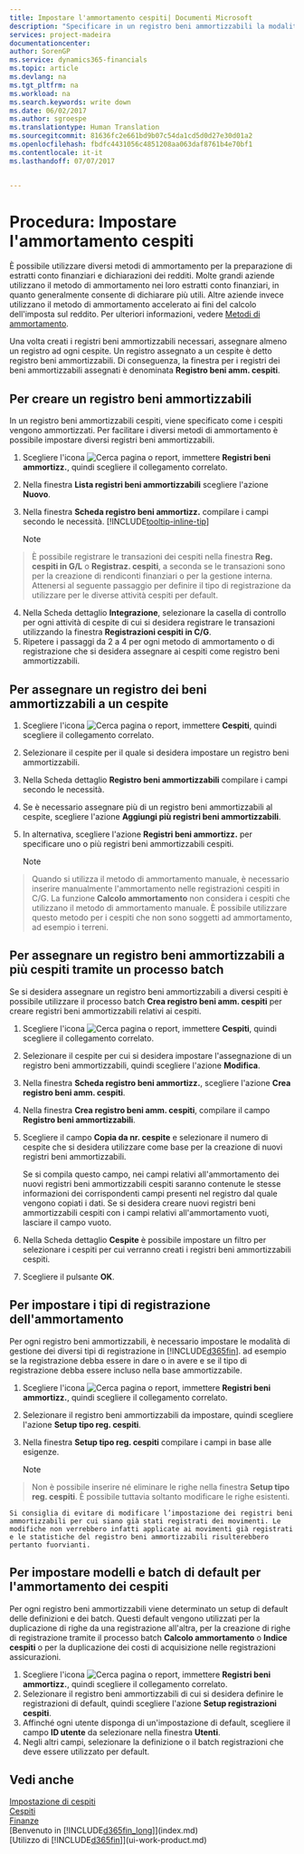 ```yaml
---
title: Impostare l'ammortamento cespiti| Documenti Microsoft
description: "Specificare in un registro beni ammortizzabili la modalità di ammortamento o svalutazione dei cespiti."
services: project-madeira
documentationcenter: 
author: SorenGP
ms.service: dynamics365-financials
ms.topic: article
ms.devlang: na
ms.tgt_pltfrm: na
ms.workload: na
ms.search.keywords: write down
ms.date: 06/02/2017
ms.author: sgroespe
ms.translationtype: Human Translation
ms.sourcegitcommit: 81636fc2e661bd9b07c54da1cd5d0d27e30d01a2
ms.openlocfilehash: fbdfc4431056c4851208aa063daf8761b4e70bf1
ms.contentlocale: it-it
ms.lasthandoff: 07/07/2017


---
```

# <a name="how-to-set-up-fixed-asset-depreciation"></a>Procedura: Impostare l'ammortamento cespiti
 È possibile utilizzare diversi metodi di ammortamento per la preparazione di estratti conto finanziari e dichiarazioni dei redditi. Molte grandi aziende utilizzano il metodo di ammortamento nei loro estratti conto finanziari, in quanto generalmente consente di dichiarare più utili. Altre aziende invece utilizzano il metodo di ammortamento accelerato ai fini del calcolo dell'imposta sul reddito. Per ulteriori informazioni, vedere [Metodi di ammortamento](fa-depreciation-methods.md).

 Una volta creati i registri beni ammortizzabili necessari, assegnare almeno un registro ad ogni cespite. Un registro assegnato a un cespite è detto registro beni ammortizzabili. Di conseguenza, la finestra per i registri dei beni ammortizzabili assegnati è denominata **Registro beni amm. cespiti**.

## <a name="to-create-a-depreciation-book"></a>Per creare un registro beni ammortizzabili
In un registro beni ammortizzabili cespiti, viene specificato come i cespiti vengono ammortizzati. Per facilitare i diversi metodi di ammortamento è possibile impostare diversi registri beni ammortizzabili.  

1. Scegliere l'icona ![Cerca pagina o report](media/ui-search/search_small.png "icona Cerca pagina o report"), immettere **Registri beni ammortizz.**, quindi scegliere il collegamento correlato.
2. Nella finestra **Lista registri beni ammortizzabili** scegliere l'azione **Nuovo**.
3. Nella finestra **Scheda registro beni ammortizz.** compilare i campi secondo le necessità. [!INCLUDE[tooltip-inline-tip](includes/tooltip-inline-tip_md.md)]

    > [!NOTE]  
>   È possibile registrare le transazioni dei cespiti nella finestra **Reg. cespiti in G/L** o **Registraz. cespiti**, a seconda se le transazioni sono per la creazione di rendiconti finanziari o per la gestione interna. Attenersi al seguente passaggio per definire il tipo di registrazione da utilizzare per le diverse attività cespiti per default.
4. Nella Scheda dettaglio **Integrazione**, selezionare la casella di controllo per ogni attività di cespite di cui si desidera registrare le transazioni utilizzando la finestra **Registrazioni cespiti in C/G**.
5. Ripetere i passaggi da 2 a 4 per ogni metodo di ammortamento o di registrazione che si desidera assegnare ai cespiti come registro beni ammortizzabili.

## <a name="to-assign-a-depreciation-book-to-a-fixed-asset"></a>Per assegnare un registro dei beni ammortizzabili a un cespite
1. Scegliere l'icona ![Cerca pagina o report](media/ui-search/search_small.png "icona Cerca pagina o report"), immettere **Cespiti**, quindi scegliere il collegamento correlato.
2. Selezionare il cespite per il quale si desidera impostare un registro beni ammortizzabili.
3. Nella Scheda dettaglio **Registro beni ammortizzabili** compilare i campi secondo le necessità.
4. Se è necessario assegnare più di un registro beni ammortizzabili al cespite, scegliere l'azione **Aggiungi più registri beni ammortizzabili**.
5. In alternativa, scegliere l'azione **Registri beni ammortizz.** per specificare uno o più registri beni ammortizzabili cespiti.

    > [!NOTE]  
>   Quando si utilizza il metodo di ammortamento manuale, è necessario inserire manualmente l'ammortamento nelle registrazioni cespiti in C/G. La funzione **Calcolo ammortamento** non considera i cespiti che utilizzano il metodo di ammortamento manuale. È possibile utilizzare questo metodo per i cespiti che non sono soggetti ad ammortamento, ad esempio i terreni.

## <a name="to-assign-a-depreciation-book-to-multiple-fixed-assets-with-a-batch-job"></a>Per assegnare un registro beni ammortizzabili a più cespiti tramite un processo batch
Se si desidera assegnare un registro beni ammortizzabili a diversi cespiti è possibile utilizzare il processo batch **Crea registro beni amm. cespiti** per creare registri beni ammortizzabili relativi ai cespiti.  

1. Scegliere l'icona ![Cerca pagina o report](media/ui-search/search_small.png "icona Cerca pagina o report"), immettere **Cespiti**, quindi scegliere il collegamento correlato.
2. Selezionare il cespite per cui si desidera impostare l'assegnazione di un registro beni ammortizzabili, quindi scegliere l'azione **Modifica**.
3. Nella finestra **Scheda registro beni ammortizz.**, scegliere l'azione **Crea registro beni amm. cespiti**.
4. Nella finestra **Crea registro beni amm. cespiti**, compilare il campo **Registro beni ammortizzabili**.
5. Scegliere il campo **Copia da nr. cespite** e selezionare il numero di cespite che si desidera utilizzare come base per la creazione di nuovi registri beni ammortizzabili.

    Se si compila questo campo, nei campi relativi all'ammortamento dei nuovi registri beni ammortizzabili cespiti saranno contenute le stesse informazioni dei corrispondenti campi presenti nel registro dal quale vengono copiati i dati. Se si desidera creare nuovi registri beni ammortizzabili cespiti con i campi relativi all'ammortamento vuoti, lasciare il campo vuoto.  
6. Nella Scheda dettaglio **Cespite** è possibile impostare un filtro per selezionare i cespiti per cui verranno creati i registri beni ammortizzabili cespiti.
7. Scegliere il pulsante **OK**.

## <a name="to-set-up-depreciation-posting-types"></a>Per impostare i tipi di registrazione dell'ammortamento
Per ogni registro beni ammortizzabili, è necessario impostare le modalità di gestione dei diversi tipi di registrazione in [!INCLUDE[d365fin](includes/d365fin_md.md)]. ad esempio se la registrazione debba essere in dare o in avere e se il tipo di registrazione debba essere incluso nella base ammortizzabile.  

1. Scegliere l'icona ![Cerca pagina o report](media/ui-search/search_small.png "icona Cerca pagina o report"), immettere **Registri beni ammortizz.**, quindi scegliere il collegamento correlato.  
2. Selezionare il registro beni ammortizzabili da impostare, quindi scegliere l'azione **Setup tipo reg. cespiti**.
3. Nella finestra **Setup tipo reg. cespiti** compilare i campi in base alle esigenze.

    > [!NOTE]  
>   Non è possibile inserire né eliminare le righe nella finestra **Setup tipo reg. cespiti**. È possibile tuttavia soltanto modificare le righe esistenti.

    Si consiglia di evitare di modificare l’impostazione dei registri beni ammortizzabili per cui siano già stati registrati dei movimenti. Le modifiche non verrebbero infatti applicate ai movimenti già registrati e le statistiche del registro beni ammortizzabili risulterebbero pertanto fuorvianti.

## <a name="to-set-up-default-templates-and-batches-for-fixed-asset-depreciation"></a>Per impostare modelli e batch di default per l'ammortamento dei cespiti
Per ogni registro beni ammortizzabili viene determinato un setup di default delle definizioni e dei batch. Questi default vengono utilizzati per la duplicazione di righe da una registrazione all'altra, per la creazione di righe di registrazione tramite il processo batch **Calcolo ammortamento** o **Indice cespiti** o per la duplicazione dei costi di acquisizione nelle registrazioni assicurazioni.  

1. Scegliere l'icona ![Cerca pagina o report](media/ui-search/search_small.png "icona Cerca pagina o report"), immettere **Registri beni ammortizz.**, quindi scegliere il collegamento correlato.  
2. Selezionare il registro beni ammortizzabili di cui si desidera definire le registrazioni di default, quindi scegliere l'azione **Setup registrazioni cespiti**.  
3. Affinché ogni utente disponga di un'impostazione di default, scegliere il campo **ID utente** da selezionare nella finestra **Utenti**.  
4. Negli altri campi, selezionare la definizione o il batch registrazioni che deve essere utilizzato per default.  

## <a name="see-also"></a>Vedi anche
[Impostazione di cespiti](fa-setup.md)  
[Cespiti](fa-manage.md)  
[Finanze](finance.md)  
[Benvenuto in [!INCLUDE[d365fin_long](includes/d365fin_long_md.md)]](index.md)  
[Utilizzo di [!INCLUDE[d365fin](includes/d365fin_md.md)]](ui-work-product.md)

